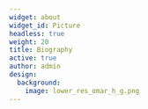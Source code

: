 ```yaml
---
widget: about
widget_id: Picture
headless: true
weight: 20
title: Biography
active: true
author: admin
design:
  background:
    image: lower_res_omar_h_g.png
---
```

